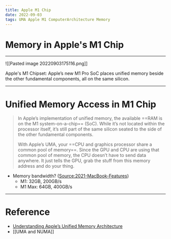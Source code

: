 ```yaml
---
title: Apple M1 Chip
date: 2022-09-03
tags: UMA Apple M1 ComputerArchitecture Memory
---
```


# Memory in Apple's M1 Chip

---

![[Pasted image 20220903175116.png]]
<figcaption> Apple's M1 Chipset: Apple’s new M1 Pro SoC places unified memory beside the other fundamental components, all on the same silicon. </figcaption>

---

# Unified Memory Access in M1  Chip

> In Apple’s implementation of unified memory, the available ==RAM is on the M1 system-on-a-chip== (SoC). While it’s not located within the processor itself, it’s still part of the same silicon seated to the side of the other fundamental components.
>
> With Apple’s UMA, your ==CPU and graphics processor share a common pool of memory==. Since the GPU and CPU are using that common pool of memory, the CPU doesn’t have to send data anywhere. It just tells the GPU, grab the stuff from this memory address and do your thing.

- Memory bandwidth? ([Source:2021-MacBook-Features](https://www.macobserver.com/news/product-news/2021-macbook-pro-release/))
	- M1: 32GB, 200GB/s
	- M1 Max: 64GB, 400GB/s

---

# Reference

- [Understanding Apple’s Unified Memory Architecture](https://www.macobserver.com/analysis/understanding-apples-unified-memory-architecture/)
- [[UMA and NUMA]]